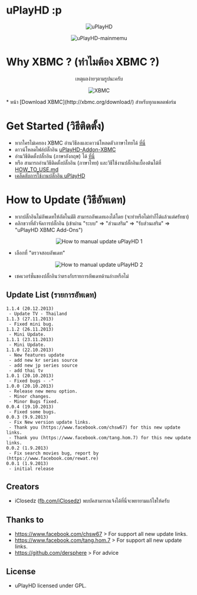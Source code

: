 # uPlayHD :p

<p align="center" >
  <img src="https://github.com/iClosedz/uPlayHD-xbmc-addons/raw/master/img/icon.png"  alt="uPlayHD" title="uPlayHD">
</p>
<p align="center" >
  <img src="https://github.com/iClosedz/uPlayHD-xbmc-addons/raw/master/img/main.jpg"  alt="uPlayHD-mainmemu" title="uPlayHD-mainmemu">
</p>

# Why XBMC ? (ทำไมต้อง XBMC ?)
<p align="center" >เหตุผลง่ายๆตามรูปนะครับ</p>
<p align="center" >
  <img src="https://github.com/iClosedz/uPlayHD-xbmc-addons/raw/master/img/xbmc.jpg"  alt="XBMC" title="XBMC">
</p>
* หน้า [Download XBMC](http://xbmc.org/download/) สำหรับทุกแพลตฟอร์ม

# Get Started (วิธีติดตั้ง)
* หากใครไม่เคยลง XBMC อ่านวิธีลงและดาวน์โหลดตัวภาษาไทยได้ [ที่นี่](http://www.overclockzone.com/forums/showthread.php/2104917-XBMC-12-ยอดมีเดียเซนเตอร์ตัวใหม่-ด้วยDXVA2-Thue-DTS-HD-ที่ใช้VGAได้คุ้มค่ายิ่งขึ้น)
* ดาวน์โหลดไฟล์ปลั๊กอิน [uPlayHD-Addon-XBMC](https://github.com/iClosedz/uPlayHD-xbmc-addons/raw/master/repository.uplayhd/repository.uplayhd.zip)
* อ่านวิธีติดตั้งปลั๊กอิน (ภาษาอังกฤษ) ได้ [ที่นี่](http://wiki.xbmc.org/index.php?title=Add-ons#How_to_install_from_a_ZIP_file)
* หรือ สามารถอ่านวิธีติดตั้งปลั๊กอิน (ภาษาไทย) และวิธีใช้งานปลั๊กอินเบื้องต้นได้ที่ [HOW_TO_USE.md](https://github.com/iClosedz/uPlayHD-xbmc-addons/blob/master/HOW_TO_USE.md)
* [เคล็ดลับการใช้งานปลั๊กอิน uPlayHD](https://github.com/iClosedz/uPlayHD-xbmc-addons/blob/master/TIPS.md)

# How to Update (วิธีอัพเดท)
* หากปลั๊กอินไม่อัพเดทให้อัตโนมัติ สามารถอัพเดทเองได้โดย (จะทำหรือไม่ทำก็ได้แล้วแต่ศรัทธา)
* คลิกขวาที่ตัวจัดการปลั๊กอิน (เข้าผ่าน "ระบบ" => "ส่วนเสริม" => "รับส่วนเสริม" => "uPlayHD XBMC Add-Ons")

<p align="center" >
  <img src="https://github.com/iClosedz/uPlayHD-xbmc-addons/raw/master/img/how_to_update/how_to_update_1.jpg"  alt="How to manual update uPlayHD 1" title="How to manual update uPlayHD 1">
</p>

* เลือกที่ "ตรวจสอบอัพเดท"

<p align="center" >
  <img src="https://github.com/iClosedz/uPlayHD-xbmc-addons/raw/master/img/how_to_update/how_to_update_2.jpg"  alt="How to manual update uPlayHD 2" title="How to manual update uPlayHD 2">
</p>

* เชคเวอร์ชั่นของปลั๊กอินว่าตรงกับรายการอัพเดทด้านล่างหรือไม่

## Update List (รายการอัพเดท)
	1.1.4 (20.12.2013)
	 - Update TV - Thailand
	1.1.3 (27.11.2013)
	 - Fixed mini bug.
	1.1.2 (26.11.2013)
	 - Mini Update.
	1.1.1 (23.11.2013)
	 - Mini Update.
	1.1.0 (22.10.2013)
	 - New features update
	 - add new kr series source
	 - add new jp series source
	 - add thai tv
	1.0.1 (20.10.2013)
	 - Fixed bugs - -"
	1.0.0 (20.10.2013)
	 - Release new menu option.
	 - Minor changes.
	 - Minor Bugs fixed.
	0.0.4 (19.10.2013)
	 - Fixed some bugs.
	0.0.3 (9.9.2013)
	 - Fix New version update links.
	 - Thank you (https://www.facebook.com/chsw67) for this new update links.
	 - Thank you (https://www.facebook.com/tang.hom.7) for this new update links.
	0.0.2 (1.9.2013)
	 - Fix search movies bug, report by (https://www.facebook.com/rewat.re)
	0.0.1 (1.9.2013)
	 - initial release

## Creators
- iClosedz ([fb.com/iClosedz](https://www.facebook.com/iClosedz)) พบบัคสามารถแจ้งได้ที่นี่จะพยายามแก้ไขให้ครับ

## Thanks to
- https://www.facebook.com/chsw67 > For support all new update links.
- https://www.facebook.com/tang.hom.7 > For support all new update links.
- https://github.com/dersphere > For advice

## License
- uPlayHD licensed under GPL.
